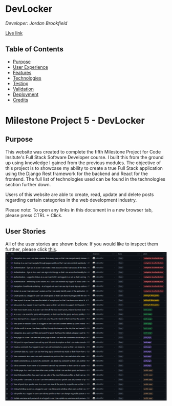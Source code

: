 # DevLocker

<i>Developer: Jordan Brookfield</i>

[Live link](https://devlocker.herokuapp.com/)

## Table of Contents

- [Purpose](#purpose)
- [User Experience](#user-experience)
- [Features](#features)
- [Technologies](#technologies)
- [Testing](#testing)
- [Validation](#validation)
- [Deployment](#deployment)
- [Credits](#credits)

# Milestone Project 5 - DevLocker

## Purpose

This website was created to complete the fifth Milestone Project for Code Insitute's Full Stack Software Developer course. I built this from the ground up using knowledge I gained from the previous modules. The objective of this project is to showcase my ability to create a true Full Stack application using the Django Rest framework for the backend and React for the frontend. The full list of technologies used can be found in the technologies section further down.

Users of this website are able to create, read, update and delete posts regarding certain categories in the web development industry.

Please note: To open any links in this document in a new browser tab, please press CTRL + Click.

## User Stories

All of the user stories are shown below. If you would like to inspect them further, please click [this](https://github.com/users/jrdnbrkfld/projects/8/views/1?layout=table).
![User Stories](docs/readme/user-stories.png)
